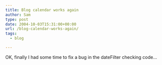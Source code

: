 ```yaml
---
title: Blog calendar works again
author: Sam
type: post
date: 2004-10-03T15:31:00+00:00
url: /blog-calendar-works-again/
tags:
  - blog

---
```

OK, finally I had some time to fix a bug in the dateFilter checking code&#8230;

